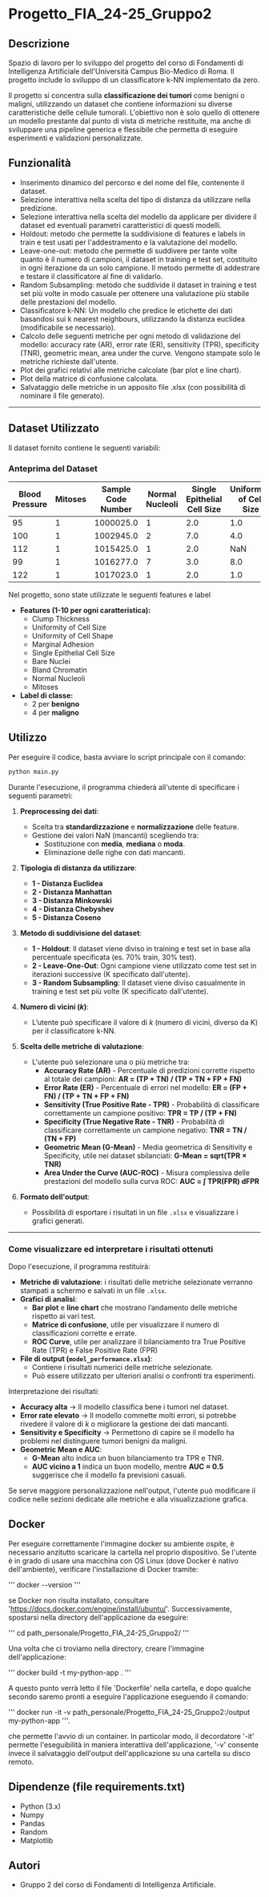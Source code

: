 # Progetto_FIA_24-25_Gruppo2

## Descrizione
Spazio di lavoro per lo sviluppo del progetto del corso di Fondamenti di Intelligenza Artificiale dell'Università Campus Bio-Medico di Roma. Il progetto include lo sviluppo di un classificatore k-NN implementato da zero.

Il progetto si concentra sulla **classificazione dei tumori** come benigni o maligni, utilizzando un dataset che contiene informazioni su diverse caratteristiche delle cellule tumorali. L'obiettivo non è solo quello di ottenere un modello prestante dal punto di vista di metriche restituite, ma anche di sviluppare una pipeline generica e flessibile che permetta di eseguire esperimenti e validazioni personalizzate.

## Funzionalità
- Inserimento dinamico del percorso e del nome del file, contenente il dataset.
- Selezione interattiva nella scelta del tipo di distanza da utilizzare nella predizione.
- Selezione interattiva nella scelta del modello da applicare per dividere il dataset ed eventuali parametri caratteristici di questi modelli.
- Holdout: metodo che permette la suddivisione di features e labels in train e test usati per l'addestramento e la valutazione del modello.
- Leave-one-out: metodo che permette di suddivere per tante volte quanto è il numero di campioni, il dataset in training e test set, costituito in ogni iterazione da un solo campione. Il metodo permette di addestrare e testare il classificatore al fine di validarlo.
- Random Subsampling: metodo che suddivide il dataset in training e test set più volte in modo casuale per ottenere una valutazione più stabile delle prestazioni del modello.
- Classificatore k-NN: Un modello che predice le etichette dei dati basandosi sui k nearest neighbours, utilizzando la distanza euclidea (modificabile se necessario).
- Calcolo delle seguenti metriche per ogni metodo di validazione del modello: accuracy rate (AR), error rate (ER), sensitivity (TPR), specificity (TNR), geometric mean, area under the curve. Vengono stampate solo le metriche richieste dall'utente.
- Plot dei grafici relativi alle metriche calcolate (bar plot e line chart).
- Plot della matrice di confusione calcolata.
- Salvataggio delle metriche in un apposito file .xlsx (con possibilità di nominare il file generato).
---

## Dataset Utilizzato

Il dataset fornito contiene le seguenti variabili:

### **Anteprima del Dataset**

| Blood Pressure | Mitoses | Sample Code Number | Normal Nucleoli | Single Epithelial Cell Size | Uniformity of Cell Size | Clump Thickness | Heart Rate | Marginal Adhesion | Bland Chromatin | Class Type | Uniformity of Cell Shape | Bare Nucleix |
|----------------|---------|--------------------|-----------------|----------------------------|-------------------------|-----------------|------------|-------------------|-----------------|------------|--------------------------|--------------|
| 95             | 1       | 1000025.0         | 1               | 2.0                        | 1.0                     | 5.0             | 63         | 1.0               | 3.0             | 2.0        | 1.0                      | 1.0          |
| 100            | 1       | 1002945.0         | 2               | 7.0                        | 4.0                     | 5.0             | 66         | 5.0               | 3.0             | 2.0        | 4.0                      | 10.0         |
| 112            | 1       | 1015425.0         | 1               | 2.0                        | NaN                     | NaN             | 72         | 1.0               | 3.0             | NaN        | 1.0                      | 2.0          |
| 99             | 1       | 1016277.0         | 7               | 3.0                        | 8.0                     | 6.0             | 98         | 1.0               | 3.0             | 2.0        | 8.0                      | 4.0          |
| 122            | 1       | 1017023.0         | 1               | 2.0                        | 1.0                     | 4.0             | 66         | 3.0               | 3.0             | 2.0        | 1.0                      | 1.0          |

Nel progetto, sono state utilizzate le seguenti features e label

- **Features (1-10 per ogni caratteristica):**
  - Clump Thickness
  - Uniformity of Cell Size
  - Uniformity of Cell Shape
  - Marginal Adhesion
  - Single Epithelial Cell Size
  - Bare Nuclei
  - Bland Chromatin
  - Normal Nucleoli
  - Mitoses
- **Label di classe:**
  - 2 per **benigno**
  - 4 per **maligno**

## Utilizzo
Per eseguire il codice, basta avviare lo script principale con il comando:

```bash
python main.py
```

Durante l'esecuzione, il programma chiederà all'utente di specificare i seguenti parametri:

1. **Preprocessing dei dati**:
   - Scelta tra **standardizzazione** e **normalizzazione** delle feature.
   - Gestione dei valori NaN (mancanti) scegliendo tra:
     - Sostituzione con **media**, **mediana** o **moda**.
     - Eliminazione delle righe con dati mancanti.

2. **Tipologia di distanza da utilizzare**:
   - **1 - Distanza Euclidea**
   - **2 - Distanza Manhattan**
   - **3 - Distanza Minkowski**
   - **4 - Distanza Chebyshev**
   - **5 - Distanza Coseno**

2. **Metodo di suddivisione del dataset**:
   - **1 - Holdout**: Il dataset viene diviso in training e test set in base alla percentuale specificata (es. 70% train, 30% test).
   - **2 - Leave-One-Out**: Ogni campione viene utilizzato come test set in iterazioni successive (K specificato dall'utente).
   - **3 - Random Subsampling**: Il dataset viene diviso casualmente in training e test set più volte (K specificato dall'utente).


3. **Numero di vicini (*k*)**:
   - L’utente può specificare il valore di *k* (numero di vicini, diverso da K) per il classificatore k-NN.

4. **Scelta delle metriche di valutazione**:
   - L'utente può selezionare una o più metriche tra:
     - **Accuracy Rate (AR)** - Percentuale di predizioni corrette rispetto al totale dei campioni: **AR = (TP + TN) / (TP + TN + FP + FN)**
     - **Error Rate (ER)** - Percentuale di errori nel modello: **ER = (FP + FN) / (TP + TN + FP + FN)**
     - **Sensitivity (True Positive Rate - TPR)** - Probabilità di classificare correttamente un campione positivo: **TPR = TP / (TP + FN)**
     - **Specificity (True Negative Rate - TNR)** - Probabilità di classificare correttamente un campione negativo: **TNR = TN / (TN + FP)**
     - **Geometric Mean (G-Mean)** - Media geometrica di Sensitivity e Specificity, utile nei dataset sbilanciati: **G-Mean = sqrt(TPR × TNR)**
     - **Area Under the Curve (AUC-ROC)** - Misura complessiva delle prestazioni del modello sulla curva ROC: **AUC = ∫ TPR(FPR) dFPR**


5. **Formato dell'output**:
   - Possibilità di esportare i risultati in un file `.xlsx` e visualizzare i grafici generati.

---

### **Come visualizzare ed interpretare i risultati ottenuti**
Dopo l'esecuzione, il programma restituirà:

- **Metriche di valutazione**: i risultati delle metriche selezionate verranno stampati a schermo e salvati in un file `.xlsx`.
- **Grafici di analisi**:
  - **Bar plot** e **line chart** che mostrano l’andamento delle metriche rispetto ai vari test.
  - **Matrice di confusione**, utile per visualizzare il numero di classificazioni corrette e errate.
  - **ROC Curve**, utile per analizzare il bilanciamento tra True Positive Rate (TPR) e False Positive Rate (FPR)
- **File di output (`model_performance.xlsx`)**:
  - Contiene i risultati numerici delle metriche selezionate.
  - Può essere utilizzato per ulteriori analisi o confronti tra esperimenti.

Interpretazione dei risultati:
- **Accuracy alta** → Il modello classifica bene i tumori nel dataset.
- **Error rate elevato** → Il modello commette molti errori, si potrebbe rivedere il valore di *k* o migliorare la gestione dei dati mancanti.
- **Sensitivity e Specificity** → Permettono di capire se il modello ha problemi nel distinguere tumori benigni da maligni.
- **Geometric Mean e AUC**: 
    - **G-Mean** alto indica un buon bilanciamento tra TPR e TNR.
    - **AUC vicino a 1** indica un buon modello, mentre **AUC ≈ 0.5** suggerisce che il modello fa previsioni casuali.

Se serve maggiore personalizzazione nell'output, l'utente può modificare il codice nelle sezioni dedicate alle metriche e alla visualizzazione grafica.


## Docker 
Per eseguire correttamente l'immagine docker su ambiente ospite, è necessario anzitutto scaricare la cartella nel proprio dispositivo.
Se l'utente è in grado di usare una macchina con OS Linux (dove Docker è nativo dell'ambiente), verificare l'installazione di Docker tramite:

''' docker --version '''

se Docker non risulta installato, consultare 'https://docs.docker.com/engine/install/ubuntu/'.
Successivamente, spostarsi nella directory dell'applicazione da eseguire:

''' cd path_personale/Progetto_FIA_24-25_Gruppo2/ '''

Una volta che ci troviamo nella directory, creare l'immagine dell'applicazione:

''' docker build -t my-python-app . '''

A questo punto verrà letto il file 'Dockerfile' nella cartella, e dopo qualche secondo saremo pronti a eseguire l'applicazione eseguendo il comando:

''' docker run -it -v path_personale/Progetto_FIA_24-25_Gruppo2:/output my-python-app '''.

che permette l'avvio di un container.
In particolar modo, il decordatore '-it' permette l'eseguibilità in maniera interattiva dell'applicazione, '-v' consente invece il salvataggio dell'output dell'applicazione su una cartella su disco remoto.

## Dipendenze (file requirements.txt)
- Python (3.x)
- Numpy
- Pandas
- Random
- Matplotlib

## Autori
- Gruppo 2 del corso di Fondamenti di Intelligenza Artificiale.
